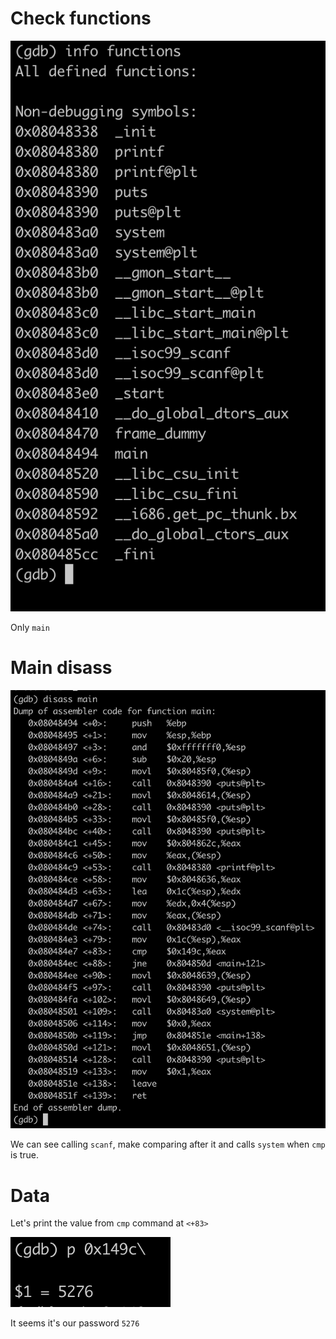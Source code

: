 # Check functions

![](img/gdb_launch.png)

Only `main`

# Main disass

![](img/main_disass.png)

We can see calling `scanf`, make comparing after it and calls `system` when `cmp` is true.

# Data

Let's print the value from `cmp` command at `<+83>`

![](img/data_passwd.png)

It seems it's our password `5276`
